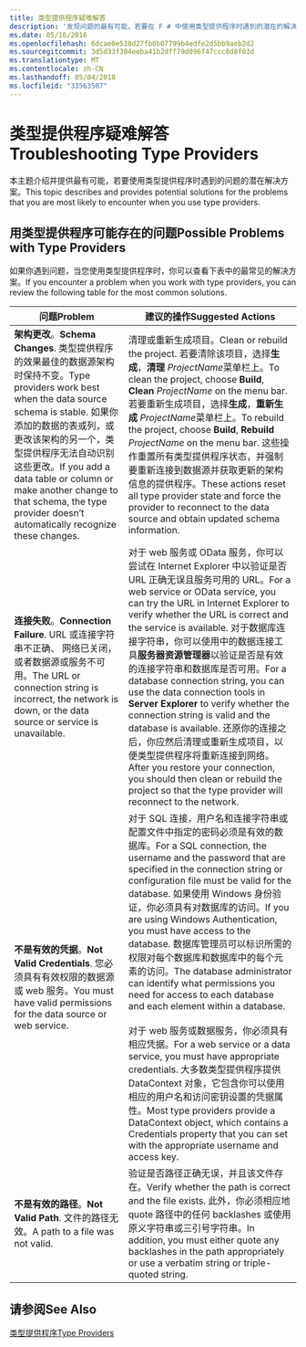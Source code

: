 ```yaml
---
title: 类型提供程序疑难解答
description: '发现问题的最有可能，若要在 F # 中使用类型提供程序时遇到的潜在的解决方案。'
ms.date: 05/16/2016
ms.openlocfilehash: 6dcae0e510d27fb0b07799b4edfe2d5bb9aeb2d2
ms.sourcegitcommit: 3d5d33f384eeba41b2dff79d096f47ccc8d8f03d
ms.translationtype: MT
ms.contentlocale: zh-CN
ms.lasthandoff: 05/04/2018
ms.locfileid: "33563507"
---
```

# <a name="troubleshooting-type-providers"></a><span data-ttu-id="b1ca9-103">类型提供程序疑难解答</span><span class="sxs-lookup"><span data-stu-id="b1ca9-103">Troubleshooting Type Providers</span></span>

<span data-ttu-id="b1ca9-104">本主题介绍并提供最有可能，若要使用类型提供程序时遇到的问题的潜在解决方案。</span><span class="sxs-lookup"><span data-stu-id="b1ca9-104">This topic describes and provides potential solutions for the problems that you are most likely to encounter when you use type providers.</span></span>


## <a name="possible-problems-with-type-providers"></a><span data-ttu-id="b1ca9-105">用类型提供程序可能存在的问题</span><span class="sxs-lookup"><span data-stu-id="b1ca9-105">Possible Problems with Type Providers</span></span>
<span data-ttu-id="b1ca9-106">如果你遇到问题，当您使用类型提供程序时，你可以查看下表中的最常见的解决方案。</span><span class="sxs-lookup"><span data-stu-id="b1ca9-106">If you encounter a problem when you work with type providers, you can review the following table for the most common solutions.</span></span>



|<span data-ttu-id="b1ca9-107">问题</span><span class="sxs-lookup"><span data-stu-id="b1ca9-107">Problem</span></span>|<span data-ttu-id="b1ca9-108">建议的操作</span><span class="sxs-lookup"><span data-stu-id="b1ca9-108">Suggested Actions</span></span>|
|-------|-----------------|
|<span data-ttu-id="b1ca9-109">**架构更改**。</span><span class="sxs-lookup"><span data-stu-id="b1ca9-109">**Schema Changes**.</span></span> <span data-ttu-id="b1ca9-110">类型提供程序的效果最佳的数据源架构时保持不变。</span><span class="sxs-lookup"><span data-stu-id="b1ca9-110">Type providers work best  when the data source schema is stable.</span></span> <span data-ttu-id="b1ca9-111">如果你添加的数据的表或列，或更改该架构的另一个，类型提供程序无法自动识别这些更改。</span><span class="sxs-lookup"><span data-stu-id="b1ca9-111">If you add a data table or column or make another change to that schema, the type provider doesn’t automatically recognize these changes.</span></span>|<span data-ttu-id="b1ca9-112">清理或重新生成项目。</span><span class="sxs-lookup"><span data-stu-id="b1ca9-112">Clean or rebuild the project.</span></span> <span data-ttu-id="b1ca9-113">若要清除该项目，选择**生成**，**清理** *ProjectName*菜单栏上。</span><span class="sxs-lookup"><span data-stu-id="b1ca9-113">To clean the project, choose **Build**, **Clean** *ProjectName* on the menu bar.</span></span> <span data-ttu-id="b1ca9-114">若要重新生成项目，选择**生成**，**重新生成** *ProjectName*菜单栏上。</span><span class="sxs-lookup"><span data-stu-id="b1ca9-114">To rebuild the project, choose **Build**, **Rebuild** *ProjectName* on the menu bar.</span></span> <span data-ttu-id="b1ca9-115">这些操作重置所有类型提供程序状态，并强制要重新连接到数据源并获取更新的架构信息的提供程序。</span><span class="sxs-lookup"><span data-stu-id="b1ca9-115">These actions reset all type provider state and force the provider to reconnect to the data source and obtain updated schema information.</span></span>|
|<span data-ttu-id="b1ca9-116">**连接失败**。</span><span class="sxs-lookup"><span data-stu-id="b1ca9-116">**Connection Failure**.</span></span> <span data-ttu-id="b1ca9-117">URL 或连接字符串不正确、 网络已关闭，或者数据源或服务不可用。</span><span class="sxs-lookup"><span data-stu-id="b1ca9-117">The URL or connection string is incorrect, the network is down, or the data source or service is unavailable.</span></span>|<span data-ttu-id="b1ca9-118">对于 web 服务或 OData 服务，你可以尝试在 Internet Explorer 中以验证是否 URL 正确无误且服务可用的 URL。</span><span class="sxs-lookup"><span data-stu-id="b1ca9-118">For a web service or OData service, you can try the URL in Internet Explorer to verify whether the URL is correct and the service is available.</span></span> <span data-ttu-id="b1ca9-119">对于数据库连接字符串，你可以使用中的数据连接工具**服务器资源管理器**以验证是否是有效的连接字符串和数据库是否可用。</span><span class="sxs-lookup"><span data-stu-id="b1ca9-119">For a database connection string, you can use the data connection tools in **Server Explorer** to verify whether the connection string is valid and the database is available.</span></span> <span data-ttu-id="b1ca9-120">还原你的连接之后，你应然后清理或重新生成项目，以便类型提供程序将重新连接到网络。</span><span class="sxs-lookup"><span data-stu-id="b1ca9-120">After you restore your connection, you should then clean or rebuild the project so that the type provider will reconnect to the network.</span></span>|
|<span data-ttu-id="b1ca9-121">**不是有效的凭据**。</span><span class="sxs-lookup"><span data-stu-id="b1ca9-121">**Not Valid Credentials**.</span></span> <span data-ttu-id="b1ca9-122">您必须具有有效权限的数据源或 web 服务。</span><span class="sxs-lookup"><span data-stu-id="b1ca9-122">You must have valid permissions for the data source or web service.</span></span>|<span data-ttu-id="b1ca9-123">对于 SQL 连接，用户名和连接字符串或配置文件中指定的密码必须是有效的数据库。</span><span class="sxs-lookup"><span data-stu-id="b1ca9-123">For a SQL connection, the username and the password that are specified in the connection string or configuration file must be valid for the database.</span></span> <span data-ttu-id="b1ca9-124">如果使用 Windows 身份验证，你必须具有对数据库的访问。</span><span class="sxs-lookup"><span data-stu-id="b1ca9-124">If you are using Windows Authentication, you must have access to the database.</span></span> <span data-ttu-id="b1ca9-125">数据库管理员可以标识所需的权限对每个数据库和数据库中的每个元素的访问。</span><span class="sxs-lookup"><span data-stu-id="b1ca9-125">The database administrator can identify what permissions you need for access to each database and each element within a database.</span></span><br /><br /><span data-ttu-id="b1ca9-126">对于 web 服务或数据服务，你必须具有相应凭据。</span><span class="sxs-lookup"><span data-stu-id="b1ca9-126">For a web service or a data service, you must have appropriate credentials.</span></span> <span data-ttu-id="b1ca9-127">大多数类型提供程序提供 DataContext 对象，它包含你可以使用相应的用户名和访问密钥设置的凭据属性。</span><span class="sxs-lookup"><span data-stu-id="b1ca9-127">Most type providers provide a DataContext object, which contains a Credentials property that you can set with the appropriate username and access key.</span></span>|
|<span data-ttu-id="b1ca9-128">**不是有效的路径**。</span><span class="sxs-lookup"><span data-stu-id="b1ca9-128">**Not Valid Path**.</span></span> <span data-ttu-id="b1ca9-129">文件的路径无效。</span><span class="sxs-lookup"><span data-stu-id="b1ca9-129">A path to a file was not valid.</span></span>|<span data-ttu-id="b1ca9-130">验证是否路径正确无误，并且该文件存在。</span><span class="sxs-lookup"><span data-stu-id="b1ca9-130">Verify whether the path is correct and the file exists.</span></span> <span data-ttu-id="b1ca9-131">此外，你必须相应地 quote 路径中的任何 backlashes 或使用原义字符串或三引号字符串。</span><span class="sxs-lookup"><span data-stu-id="b1ca9-131">In addition, you must either quote any backlashes in the path appropriately or use a verbatim string or triple-quoted string.</span></span>|

## <a name="see-also"></a><span data-ttu-id="b1ca9-132">请参阅</span><span class="sxs-lookup"><span data-stu-id="b1ca9-132">See Also</span></span>
[<span data-ttu-id="b1ca9-133">类型提供程序</span><span class="sxs-lookup"><span data-stu-id="b1ca9-133">Type Providers</span></span>](index.md)
